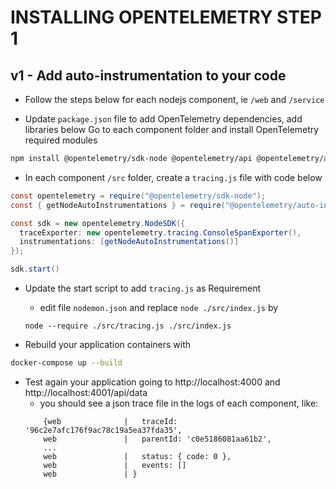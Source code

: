 # INSTALLING OPENTELEMETRY STEP 1

## v1 - Add auto-instrumentation to your code

  - Follow the steps below for each nodejs component, ie `/web` and `/service`

  - Update `package.json` file to add OpenTelemetry dependencies, add libraries below
  Go to each component folder and install OpenTelemetry required modules
  ```bash
  npm install @opentelemetry/sdk-node @opentelemetry/api @opentelemetry/auto-instrumentations-node
  ```

  - In each component `/src` folder, create a `tracing.js` file with code below
  ```java
  const opentelemetry = require("@opentelemetry/sdk-node");
  const { getNodeAutoInstrumentations } = require("@opentelemetry/auto-instrumentations-node");

  const sdk = new opentelemetry.NodeSDK({
    traceExporter: new opentelemetry.tracing.ConsoleSpanExporter(),
    instrumentations: [getNodeAutoInstrumentations()]
  });

  sdk.start()
  ```

  - Update the start script to add `tracing.js` as Requirement
    - edit file `nodemon.json` and replace `node ./src/index.js` by
    ```
    node --require ./src/tracing.js ./src/index.js
    ```

  - Rebuild your application containers with
  ```bash
  docker-compose up --build
  ```

  - Test again your application going to http://localhost:4000 and http://localhost:4001/api/data
    - you should see a json trace file in the logs of each component, like:
    ```
        {web              |   traceId: '96c2e7afc176f9ac78c19a5ea37fda35',
        web               |   parentId: 'c0e5186081aa61b2',
        ...
        web               |   status: { code: 0 },
        web               |   events: []
        web               | }
    ```
